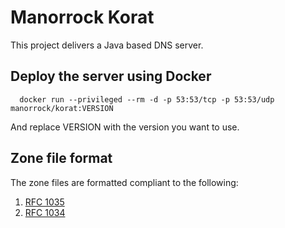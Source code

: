 # Manorrock Korat

This project delivers a Java based DNS server.

## Deploy the server using Docker

```
  docker run --privileged --rm -d -p 53:53/tcp -p 53:53/udp manorrock/korat:VERSION
```

And replace VERSION with the version you want to use.

## Zone file format

The zone files are formatted compliant to the following:

1. [RFC 1035](http://tools.ietf.org/html/rfc1035) 
1. [RFC 1034](http://tools.ietf.org/html/rfc1034)
